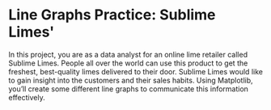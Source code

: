 # Line Graphs Practice: Sublime Limes'

In this project, you are as a data analyst for an online lime retailer called Sublime Limes. People all over the world can use this product to get the freshest, best-quality limes delivered to their door. Sublime Limes would like to gain insight into the customers and their sales habits. Using Matplotlib, you’ll create some different line graphs to communicate this information effectively.
